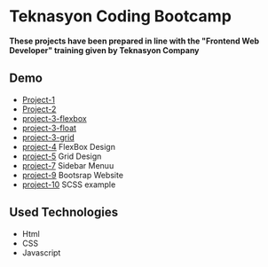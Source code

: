 # Teknasyon Coding Bootcamp

**These projects have been prepared in line with the "Frontend Web Developer" training given by Teknasyon Company**

## Demo 
* [Project-1](https://batuhan37.github.io/Teknasyon-Coding-Bootcamp/Project-1/)
* [Project-2](https://batuhan37.github.io/Teknasyon-Coding-Bootcamp/project-2/)
* [project-3-flexbox](https://batuhan37.github.io/Teknasyon-Coding-Bootcamp/project-3-flexbox/)
* [project-3-float](https://batuhan37.github.io/Teknasyon-Coding-Bootcamp/project-3-float/)
* [project-3-grid](https://batuhan37.github.io/Teknasyon-Coding-Bootcamp/project-3-grid/)
* [project-4](https://batuhan37.github.io/Teknasyon-Coding-Bootcamp/project-4) FlexBox Design
* [project-5](https://batuhan37.github.io/Teknasyon-Coding-Bootcamp/project-5) Grid Design
* [project-7](https://batuhan37.github.io/Teknasyon-Coding-Bootcamp/project-7) Sidebar Menuu
* [project-9](https://batuhan37.github.io/Teknasyon-Coding-Bootcamp/project-9) Bootsrap Website
* [project-10](https://batuhan37.github.io/Teknasyon-Coding-Bootcamp/project-10) SCSS example

## Used Technologies

* Html
* CSS
* Javascript

